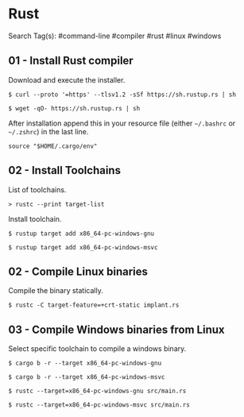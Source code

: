 # Rust

Search Tag(s): #command-line #compiler #rust #linux #windows

## 01 - Install Rust compiler

Download and execute the installer.

```
$ curl --proto '=https' --tlsv1.2 -sSf https://sh.rustup.rs | sh

$ wget -qO- https://sh.rustup.rs | sh
```

After installation append this in your resource file (either `~/.bashrc` or `~/.zshrc`) in the last line.

```
source "$HOME/.cargo/env"
```

## 02 - Install Toolchains

List of toolchains.

```
> rustc --print target-list
```

Install toolchain.

```
$ rustup target add x86_64-pc-windows-gnu

$ rustup target add x86_64-pc-windows-msvc
```

## 02 - Compile Linux binaries

Compile the binary statically.

```
$ rustc -C target-feature=+crt-static implant.rs
```

## 03 - Compile Windows binaries from Linux

Select specific toolchain to compile a windows binary.

```
$ cargo b -r --target x86_64-pc-windows-gnu

$ cargo b -r --target x86_64-pc-windows-msvc

$ rustc --target=x86_64-pc-windows-gnu src/main.rs

$ rustc --target=x86_64-pc-windows-msvc src/main.rs
```